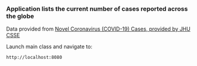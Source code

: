 ### Application lists the current number of cases reported across the globe

Data provided from [Novel Coronavirus (COVID-19) Cases, provided by JHU CSSE](https://github.com/CSSEGISandData/COVID-19)

Launch main class and navigate to:

    http://localhost:8080